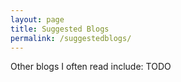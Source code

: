 ```yaml
---
layout: page
title: Suggested Blogs
permalink: /suggestedblogs/
---
```


Other blogs I often read include:
TODO

